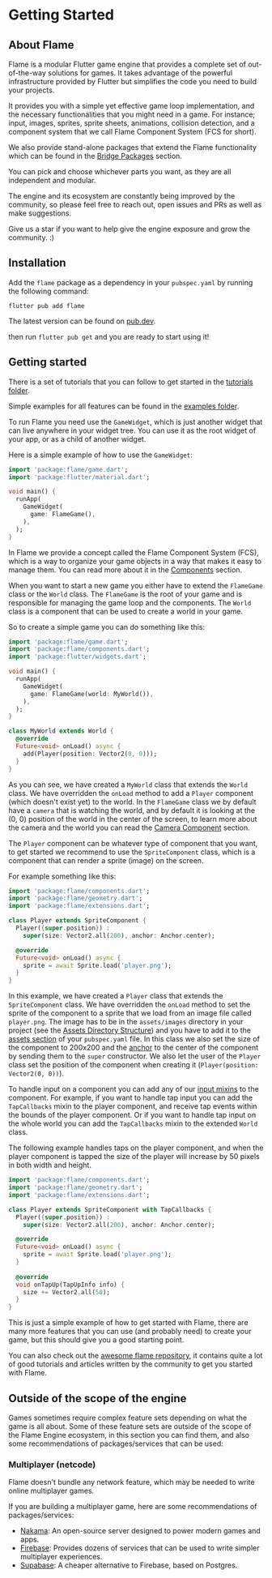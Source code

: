 # Getting Started


## About Flame

Flame is a modular Flutter game engine that provides a complete set of out-of-the-way solutions for
games. It takes advantage of the powerful infrastructure provided by Flutter but simplifies the code
you need to build your projects.

It provides you with a simple yet effective game loop implementation, and the necessary
functionalities that you might need in a game. For instance; input, images, sprites, sprite sheets,
animations, collision detection, and a component system that we call Flame Component System (FCS for
short).

We also provide stand-alone packages that extend the Flame functionality which can be found in the
[Bridge Packages](bridge_packages/bridge_packages.md) section.

You can pick and choose whichever parts you want, as they are all independent and modular.

The engine and its ecosystem are constantly being improved by the community, so please feel free to
reach out, open issues and PRs as well as make suggestions.

Give us a star if you want to help give the engine exposure and grow the community. :)


## Installation

Add the `flame` package as a dependency in your `pubspec.yaml` by running the following command:

```console
flutter pub add flame
```

The latest version can be found on [pub.dev](https://pub.dev/packages/flame/install).

then run `flutter pub get` and you are ready to start using it!


## Getting started

There is a set of tutorials that you can follow to get started in the
[tutorials folder](https://github.com/flame-engine/flame/tree/main/doc/tutorials).

Simple examples for all features can be found in the
[examples folder](https://github.com/flame-engine/flame/tree/main/examples).

To run Flame you need use the `GameWidget`, which is just another widget that can live anywhere in
your widget tree. You can use it as the root widget of your app, or as a child of another widget.

Here is a simple example of how to use the `GameWidget`:

```dart
import 'package:flame/game.dart';
import 'package:flutter/material.dart';

void main() {
  runApp(
    GameWidget(
      game: FlameGame(),
    ),
  );
}
```

In Flame we provide a concept called the Flame Component System (FCS), which is a way to organize
your game objects in a way that makes it easy to manage them. You can read more about it in the
[Components](flame/components.md) section.

When you want to start a new game you either have to extend the `FlameGame` class or the `World`
class. The `FlameGame` is the root of your game and is responsible for managing the game loop and
the components. The `World` class is a component that can be used to create a world in your game.

So to create a simple game you can do something like this:

```dart
import 'package:flame/game.dart';
import 'package:flame/components.dart';
import 'package:flutter/widgets.dart';

void main() {
  runApp(
    GameWidget(
      game: FlameGame(world: MyWorld()),
    ),
  );
}

class MyWorld extends World {
  @override
  Future<void> onLoad() async {
    add(Player(position: Vector2(0, 0)));
  }
}
```

As you can see, we have created a `MyWorld` class that extends the `World` class. We have overridden
the `onLoad` method to add a `Player` component (which doesn't exist yet) to the world. In the
`FlameGame` class we by default have a `camera` that is watching the world, and by default it is
looking at the (0, 0) position of the world in the center of the screen, to learn more about the
camera and the world you can read the [Camera Component](flame/camera.md) section.

The `Player` component can be whatever type of component that you want, to get started we recommend
to use the `SpriteComponent` class, which is a component that can render a sprite (image) on the
screen.

For example something like this:

```dart
import 'package:flame/components.dart';
import 'package:flame/geometry.dart';
import 'package:flame/extensions.dart';

class Player extends SpriteComponent {
  Player({super.position}) :
    super(size: Vector2.all(200), anchor: Anchor.center);

  @override
  Future<void> onLoad() async {
    sprite = await Sprite.load('player.png');
  }
}
```

In this example, we have created a `Player` class that extends the `SpriteComponent` class. We have
overridden the `onLoad` method to set the sprite of the component to a sprite that we load from an
image file called `player.png`. The image has to be in the `assets/images` directory in your project
(see the [Assets Directory Structure](flame/structure.md)) and you have to add it to the
[assets section](https://docs.flutter.dev/ui/assets/assets-and-images) of your `pubspec.yaml` file.
In this class we also set the size of the component to 200x200 and the [anchor](flame/components.md#anchor)
to the center of the component by sending them to the `super` constructor. We also let the user of
the `Player` class set the position of the component when creating it
(`Player(position: Vector2(0, 0))`).

To handle input on a component you can add any of our [input mixins](flame/inputs/inputs.md) to the
component. For example, if you want to handle tap input you can add the `TapCallbacks` mixin to the
player component, and receive tap events within the bounds of the player component. Or if you want
to handle tap input on the whole world you can add the `TapCallbacks` mixin to the extended `World`
class.

The following example handles taps on the player component, and when the player component is
tapped the size of the player will increase by 50 pixels in both width and height.

```dart
import 'package:flame/components.dart';
import 'package:flame/geometry.dart';
import 'package:flame/extensions.dart';

class Player extends SpriteComponent with TapCallbacks {
  Player({super.position}) :
    super(size: Vector2.all(200), anchor: Anchor.center);

  @override
  Future<void> onLoad() async {
    sprite = await Sprite.load('player.png');
  }
  
  @override
  void onTapUp(TapUpInfo info) {
    size += Vector2.all(50);
  }
}
```

This is just a simple example of how to get started with Flame, there are many more features that you
can use (and probably need) to create your game, but this should give you a good starting point.

You can also check out the [awesome flame repository](https://github.com/flame-engine/awesome-flame#user-content-articles--tutorials),
it contains quite a lot of good tutorials and articles written by the community to get you started
with Flame.


## Outside of the scope of the engine

Games sometimes require complex feature sets depending on what the game is all about. Some of these
feature sets are outside of the scope of the Flame Engine ecosystem, in this section you can find
them, and also some recommendations of packages/services that can be used:


### Multiplayer (netcode)

Flame doesn't bundle any network feature, which may be needed to write online multiplayer games.

If you are building a multiplayer game, here are some recommendations of packages/services:

- [Nakama](https://github.com/obrunsmann/flutter_nakama/): An open-source server designed
 to power modern games and apps.
- [Firebase](https://firebase.google.com/): Provides dozens of services that can be used to write
simpler multiplayer experiences.
- [Supabase](https://supabase.com/): A cheaper alternative to Firebase, based on Postgres.
